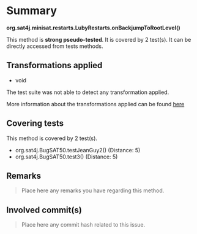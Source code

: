 # Summary
**org.sat4j.minisat.restarts.LubyRestarts.onBackjumpToRootLevel()**

This method is **strong pseudo-tested**.
It is covered by 2 test(s). It can be directly accessed from tests methods.


## Transformations applied

- void


The test suite was not able to detect any transformation applied.

More information about the transformations applied can be found [here](https://github.com/STAMP-project/pitest-descartes)

## Covering tests
This method is covered by 2 test(s).
* org.sat4j.BugSAT50.testJeanGuy2() (Distance: 5)
* org.sat4j.BugSAT50.test3() (Distance: 5)


## Remarks
> Place here any remarks you have regarding this method.

## Involved commit(s)

> Place here any commit hash related to this issue.
